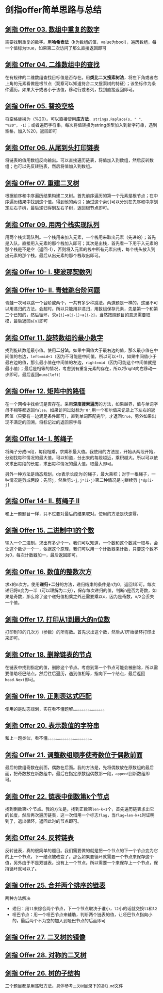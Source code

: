 # 剑指offer简单思路与总结

## [剑指 Offer 03. 数组中重复的数字](https://leetcode.cn/problems/shu-zu-zhong-zhong-fu-de-shu-zi-lcof/)

需要找到重复的数字。用**哈希表法**（k为数组的值，value为bool），遍历数组，每一个值标为true，如果第二次访问了那么直接返回即可

## [剑指 Offer 04. 二维数组中的查找](https://leetcode.cn/problems/er-wei-shu-zu-zhong-de-cha-zhao-lcof/)

在有规律的二维数组查找目标值是否存在。用**类比二叉搜索树法**，将左下角或者右上角的元素看做是根节点（观察可以知道符合二叉搜索树的特征）；该坐标作为条件遍历，如果大于或者小于该值，移动行或者列，找到直接返回即可。

## [剑指 Offer 05. 替换空格](https://leetcode.cn/problems/ti-huan-kong-ge-lcof/)

将空格替换为（%20）。可以直接使用**库方法**，`strings.Replace(s, " ", "%20", -1)`；或者遍历字符串，每次将值转换为string类型加入到新字符串，遇到空格，加入%20，返回即可

## [剑指 Offer 06. 从尾到头打印链表](https://leetcode.cn/problems/cong-wei-dao-tou-da-yin-lian-biao-lcof/)

将链表的值用数组反向输出。可以直接遍历链表，将值加入到数组，然后反转数组；也可以先反转链表，然后将值加入到数组。

## [剑指 Offer 07. 重建二叉树](https://leetcode.cn/problems/zhong-jian-er-cha-shu-lcof/)

根据前序和中序遍历结果构建二叉树。首先前序遍历的第一个元素是根节点；在中序遍历结果中找到这个值，得到他的索引；通过这个索引可以分别在先序和中序划定左右子树，最后递归得到左右子树，返回根节点即可。

## [剑指 Offer 09. 用两个栈实现队列](https://leetcode.cn/problems/yong-liang-ge-zhan-shi-xian-dui-lie-lcof/)

用两个栈实现队列。一个栈用来加入元素，一个栈用来取出元素（先进的）；首先是入队，直接用入元素的那个栈加入即可；其次是出栈，首先看一下用于入元素的那个栈是不是空（返回-1），否则将入元素的栈中所有元素出栈，每个栈头放入到出元素的那个栈，最后从出元素的那个栈取出即可。

## [剑指 Offer 10- I. 斐波那契数列](https://leetcode.cn/problems/fei-bo-na-qi-shu-lie-lcof/)

## [剑指 Offer 10- II. 青蛙跳台阶问题](https://leetcode.cn/problems/qing-wa-tiao-tai-jie-wen-ti-lcof/)

青蛙一次可以跳一个台阶或两个，一共有多少种跳法。两道题是一样的，这里不可以用递归的方法，会超时，所以只能用非递归，用数组保存元素，先是第一个和第二个已知的，然后循环，求`a[i]=a[i-1]+a[i-2]`，当然按照题目的意思需要取模，最后返回`a[n]`即可

## [剑指 Offer 11. 旋转数组的最小数字](https://leetcode.cn/problems/xuan-zhuan-shu-zu-de-zui-xiao-shu-zi-lcof/)

找到旋转数组最小值。使用**二分法**，如果中间值大于最右边的值，那么最小值在中间值的右边，`left=mid+1`（因为不可能是中间值，所以可以+1），如果中间值小于最右边的值，那么最小值在中间值的左边，`right=mid`（因为可能这个中间值就是最小值）；最后是相等的情况，考虑到有重复元素的存在，所以将right向右移动一步即可，最后返回`nums[left]`

## [剑指 Offer 12. 矩阵中的路径](https://leetcode.cn/problems/ju-zhen-zhong-de-lu-jing-lcof/)

在一个网格中找单词是否存在。采用**深度搜索遍历**的方法，如果越界，值与单词字母不相等都返回`false`，如果访问过就标为`'0'`,用一个布尔值来记录上下左右的返回值（只要有一边满足条件即可），直到单词匹配完毕，才返回`true`，另外如果出现不满足的回溯，将标记过的返回原字母

## [剑指 Offer 14- I. 剪绳子](https://leetcode.cn/problems/jian-sheng-zi-lcof/)

将绳子分成m段，每段相乘，求乘积最大值。我使用的方法是，开始从两段开始，分别找每种情况的最大值，可以知道，分出来的每段越近，乘积越大。所以可以依次求出每段的长度，求出每种情况的最大值，取最大即可。

另外一种方法是动态规划，dp表示长度为i的绳子，最大乘积；对于一根绳子，一种情况是剪成两段：先剪`j`，然后剪`i-j`, `j*(i-j)`第二种情况是i-j继续剪  `j*dp[i-j]`

## [剑指 Offer 14- II. 剪绳子 II](https://leetcode.cn/problems/jian-sheng-zi-ii-lcof/)

和上一题题目一样，只不过要对最后的结果取对。使用的方法是快速幂。

## [剑指 Offer 15. 二进制中1的个数](https://leetcode.cn/problems/er-jin-zhi-zhong-1de-ge-shu-lcof/)

输入一个二进制，求出有多少个一。我们可以知道，一个数和这个数减一取与，会让这个数少一个一，依据这个原理，我们可以用一个计数器来计数，只要这个数不为0，每次计数器加一，最后返回即可。

## [剑指 Offer 16. 数值的整数次方](https://leetcode.cn/problems/shu-zhi-de-zheng-shu-ci-fang-lcof/)

求x的n次方。使用**递归+二分**的方法，递归结束的条件是n为0，返回1即可。每次递归将n变为一半（可以理解为二分），保存每次递归的值，判断n是否为奇数，如果是奇数，那么除了这个递归值相乘之外还需要乘以x，因为是奇数，n/2会丢失一个值。

## [剑指 Offer 17. 打印从1到最大的n位数](https://leetcode.cn/problems/da-yin-cong-1dao-zui-da-de-nwei-shu-lcof/)

打印到10的几次方（参数）的所有数。首先求出这个数，然后从1开始循环打印出来即可。

## [剑指 Offer 18. 删除链表的节点](https://leetcode.cn/problems/shan-chu-lian-biao-de-jie-dian-lcof/)

在链表中找到指定的值，删除这个节点。考虑到第一个节点可能会被删除，所以需要借助哑巴结点，然后往后遍历，遇到值相等，指向下一个结点，最后返回`head.Next`即可。

## [剑指 Offer 19. 正则表达式匹配](https://leetcode.cn/problems/zheng-ze-biao-da-shi-pi-pei-lcof/)

使用的是动态规划，实在看不懂题解。。。。。。。。。。。。。。。

## [剑指 Offer 20. 表示数值的字符串](https://leetcode.cn/problems/biao-shi-shu-zhi-de-zi-fu-chuan-lcof/)

和上一题类似，看不懂。。。。。。。。。。。。。。。。。。。。。

## [剑指 Offer 21. 调整数组顺序使奇数位于偶数前面](https://leetcode.cn/problems/diao-zheng-shu-zu-shun-xu-shi-qi-shu-wei-yu-ou-shu-qian-mian-lcof/)

最后的数组奇数在前面，偶数在后面。我的方法是，先将偶数放在原数组的最后面，把奇数放在新数组中，最后在指定原数组偶数那一段，`append`到新数组即可。

## [剑指 Offer 22. 链表中倒数第k个节点](https://leetcode.cn/problems/lian-biao-zhong-dao-shu-di-kge-jie-dian-lcof/)

找到倒数第`k`个节点。我的方法是，找到正数第`len-k+1`个，首先遍历链表求出它的长度，然后再次遍历链表，这一次借用一个标志`flag`，当`flag=len-k+1`时证明到了，退出循环，返回此时的节点即可。

## [剑指 Offer 24. 反转链表](https://leetcode.cn/problems/fan-zhuan-lian-biao-lcof/)

反转链表，真的很简单的题目。我们需要做的就是把一个节点的下一个节点变为它的上一个节点，下一结点被改变了，那么如果要循环就需要一个节点来保存这个值，另外由于不是双链表，没有上一个节点，所以需要一个来保存上一个节点，保持循环就可以了。

## [剑指 Offer 25. 合并两个排序的链表](https://leetcode.cn/problems/he-bing-liang-ge-pai-xu-de-lian-biao-lcof/)

两种方法解决

- 递归：用`l1`来综合两个节点，下一个节点取决于谁小，`l2`小的话就交换`l1`和`l2`
- 哑巴节点：用一个哑巴节点来辅助，判断两个链表的值，让哑巴节点指向小的，最后两个不为空的加入到哑巴节点的后面即可

## [剑指 Offer 27. 二叉树的镜像](https://leetcode.cn/problems/er-cha-shu-de-jing-xiang-lcof/)

## [剑指 Offer 28. 对称的二叉树](https://leetcode.cn/problems/dui-cheng-de-er-cha-shu-lcof/)

## [剑指 Offer 26. 树的子结构](https://leetcode.cn/problems/shu-de-zi-jie-gou-lcof/)

三个题目都是用递归方法，具体参考`二叉树`目录下的`递归.md`文件